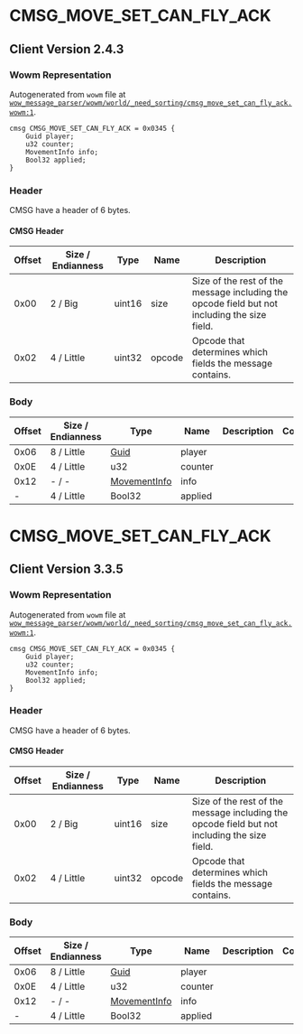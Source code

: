 # CMSG_MOVE_SET_CAN_FLY_ACK

## Client Version 2.4.3

### Wowm Representation

Autogenerated from `wowm` file at [`wow_message_parser/wowm/world/_need_sorting/cmsg_move_set_can_fly_ack.wowm:1`](https://github.com/gtker/wow_messages/tree/main/wow_message_parser/wowm/world/_need_sorting/cmsg_move_set_can_fly_ack.wowm#L1).
```rust,ignore
cmsg CMSG_MOVE_SET_CAN_FLY_ACK = 0x0345 {
    Guid player;
    u32 counter;
    MovementInfo info;
    Bool32 applied;
}
```
### Header

CMSG have a header of 6 bytes.

#### CMSG Header

| Offset | Size / Endianness | Type   | Name   | Description |
| ------ | ----------------- | ------ | ------ | ----------- |
| 0x00   | 2 / Big           | uint16 | size   | Size of the rest of the message including the opcode field but not including the size field.|
| 0x02   | 4 / Little        | uint32 | opcode | Opcode that determines which fields the message contains.|

### Body

| Offset | Size / Endianness | Type | Name | Description | Comment |
| ------ | ----------------- | ---- | ---- | ----------- | ------- |
| 0x06 | 8 / Little | [Guid](../spec/packed-guid.md) | player |  |  |
| 0x0E | 4 / Little | u32 | counter |  |  |
| 0x12 | - / - | [MovementInfo](movementinfo.md) | info |  |  |
| - | 4 / Little | Bool32 | applied |  |  |

# CMSG_MOVE_SET_CAN_FLY_ACK

## Client Version 3.3.5

### Wowm Representation

Autogenerated from `wowm` file at [`wow_message_parser/wowm/world/_need_sorting/cmsg_move_set_can_fly_ack.wowm:1`](https://github.com/gtker/wow_messages/tree/main/wow_message_parser/wowm/world/_need_sorting/cmsg_move_set_can_fly_ack.wowm#L1).
```rust,ignore
cmsg CMSG_MOVE_SET_CAN_FLY_ACK = 0x0345 {
    Guid player;
    u32 counter;
    MovementInfo info;
    Bool32 applied;
}
```
### Header

CMSG have a header of 6 bytes.

#### CMSG Header

| Offset | Size / Endianness | Type   | Name   | Description |
| ------ | ----------------- | ------ | ------ | ----------- |
| 0x00   | 2 / Big           | uint16 | size   | Size of the rest of the message including the opcode field but not including the size field.|
| 0x02   | 4 / Little        | uint32 | opcode | Opcode that determines which fields the message contains.|

### Body

| Offset | Size / Endianness | Type | Name | Description | Comment |
| ------ | ----------------- | ---- | ---- | ----------- | ------- |
| 0x06 | 8 / Little | [Guid](../spec/packed-guid.md) | player |  |  |
| 0x0E | 4 / Little | u32 | counter |  |  |
| 0x12 | - / - | [MovementInfo](movementinfo.md) | info |  |  |
| - | 4 / Little | Bool32 | applied |  |  |

